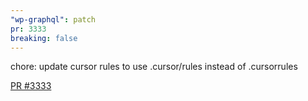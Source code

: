 ```yaml
---
"wp-graphql": patch
pr: 3333
breaking: false
---
```


chore: update cursor rules to use .cursor/rules instead of .cursorrules

[PR #3333](https://github.com/wp-graphql/wp-graphql/pull/3333)
